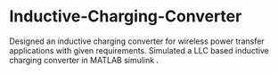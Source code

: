 # Inductive-Charging-Converter
Designed an inductive charging converter for  wireless power transfer applications with given requirements.
Simulated a LLC based inductive charging converter in MATLAB simulink .
